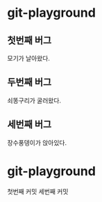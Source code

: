 # git-playground

## 첫번째 버그
모기가 날아왔다.

## 두번째 버그
쇠똥구리가 굴러왔다.

## 세번째 버그
장수풍뎅이가 앉아있다.
# git-playground

첫번째 커밋
세번째 커밋

